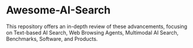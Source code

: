 # Awesome-AI-Search
This repository offers an in-depth review of these advancements, focusing on Text-based AI Search, Web Browsing Agents, Multimodal AI Search, Benchmarks, Software, and Products.
